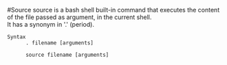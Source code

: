 #Source
source is a bash shell built-in command that executes the content of the file passed as argument, in the current shell.   
It has a synonym in '.' (period).

```
Syntax
      . filename [arguments]

      source filename [arguments]
```
